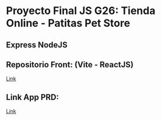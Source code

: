 
# Proyecto Final JS G26: Tienda Online - Patitas Pet Store
## Express NodeJS

## Repositorio Front: (Vite - ReactJS) 
[Link](https://github.com/javierfdb/hito-2-frontend)

## Link App PRD:
[Link](https://patitas-pet-store.netlify.app/)






